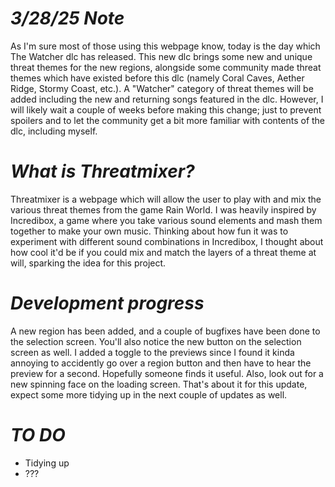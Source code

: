 # *3/28/25 Note*

As I'm sure most of those using this webpage know, today is the day which The Watcher dlc has released. This new dlc brings some new and unique threat themes for the new regions, alongside some community made threat themes which have existed before this dlc (namely Coral Caves, Aether Ridge, Stormy Coast, etc.). A "Watcher" category of threat themes will be added including the new and returning songs featured in the dlc. However, I will likely wait a couple of weeks before making this change; just to prevent spoilers and to let the community get a bit more familiar with contents of the dlc, including myself.

# *What is Threatmixer?*

Threatmixer is a webpage which will allow the user to play with and mix the various threat themes from the game Rain World. I was heavily inspired by Incredibox, a game where you take various sound elements and mash them together to make your own music. Thinking about how fun it was to experiment with different sound combinations in Incredibox, I thought about how cool it'd be if you could mix and match the layers of a threat theme at will, sparking the idea for this project.

# *Development progress*

A new region has been added, and a couple of bugfixes have been done to the selection screen. You'll also notice the new button on the selection screen as well. I added a toggle to the previews since I found it kinda annoying to accidently go over a region button and then have to hear the preview for a second. Hopefully someone finds it useful. Also, look out for a new spinning face on the loading screen. That's about it for this update, expect some more tidying up in the next couple of updates as well.

# *TO DO*

- Tidying up
- ???